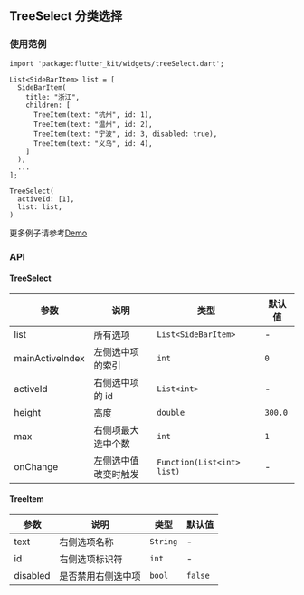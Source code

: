 ## TreeSelect 分类选择

### 使用范例

```
import 'package:flutter_kit/widgets/treeSelect.dart';

List<SideBarItem> list = [
  SideBarItem(
    title: "浙江",
    children: [
      TreeItem(text: "杭州", id: 1),
      TreeItem(text: "温州", id: 2),
      TreeItem(text: "宁波", id: 3, disabled: true),
      TreeItem(text: "义乌", id: 4),
    ]
  ),
  ...
];

TreeSelect(
  activeId: [1],
  list: list,
)
```

更多例子请参考[Demo](../lib/routes/demoTreeSelect.dart)

### API

#### TreeSelect

| 参数  | 说明  | 类型  | 默认值  |
| ------------ | ------------ | ------------ | ------------ |
| list | 所有选项 | `List<SideBarItem>` | - |
| mainActiveIndex | 左侧选中项的索引 | `int` | `0` |
| activeId | 右侧选中项的 id | `List<int>` | - |
| height | 高度 | `double` | `300.0` |
| max | 右侧项最大选中个数 | `int` | `1` |
| onChange | 左侧选中值改变时触发 | `Function(List<int> list)` | - |

#### TreeItem

| 参数  | 说明  | 类型  | 默认值  |
| ------------ | ------------ | ------------ | ------------ |
| text | 右侧选项名称 | `String` | - |
| id | 右侧选项标识符 | `int` | - |
| disabled | 是否禁用右侧选中项 | `bool` | `false` |
